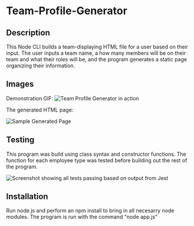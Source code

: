 # Team-Profile-Generator

## Description 
This Node CLI builds a team-displaying HTML file for a user based on their input. The user inputs a team name, a how many members will be on their team and what their roles will be, and the program generates a static page organizing their information. 

## Images
Demonstration GIF:
![Team Profile Generator in action](demonstration-gif.gif)

The generated HTML page:

![Sample Generated Page](screenshotfinal.PNG)

## Testing
This program was build using class syntax and constructor functions. The function for each employee type was tested before building out the rest of the program. 

![Screenshot showing all tests passing based on output from Jest](tests-passed.PNG)

## Installation 
Run node.js and perform an npm install to bring in all necesarry node modules. The program is run with the command "node app.js"
